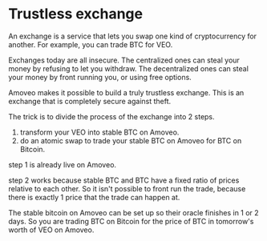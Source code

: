 Trustless exchange
=========

An exchange is a service that lets you swap one kind of cryptocurrency for another. For example, you can trade BTC for VEO.

Exchanges today are all insecure.
The centralized ones can steal your money by refusing to let you withdraw.
The decentralized ones can steal your money by front running you, or using free options.

Amoveo makes it possible to build a truly trustless exchange.
This is an exchange that is completely secure against theft.

The trick is to divide the process of the exchange into 2 steps.
1) transform your VEO into stable BTC on Amoveo.
2) do an atomic swap to trade your stable BTC on Amoveo for BTC on Bitcoin.

step 1 is already live on Amoveo.

step 2 works because stable BTC and BTC have a fixed ratio of prices relative to each other. So it isn't possible to front run the trade, because there is exactly 1 price that the trade can happen at.



The stable bitcoin on Amoveo can be set up so their oracle finishes in 1 or 2 days.
So you are trading BTC on Bitcoin for the price of BTC in tomorrow's worth of VEO on Amoveo.